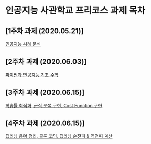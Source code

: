 # 인공지능 사관학교 프리코스 과제 목차

## [1주차 과제 (2020.05.21)]
[인공지능 사례 분석](https://github.com/Ahntoday/Gwangju-AI-School/blob/master/1%EC%A3%BC%EC%B0%A8%EA%B3%BC%EC%A0%9C.ipynb "인공지능 사례 분석")

## [2주차 과제 (2020.06.03)]
[파이썬과 인공지능 기초 수학](https://nbviewer.jupyter.org/github/Ahntoday/Gwangju-AI-School/blob/master/2%E1%84%8C%E1%85%AE%E1%84%8E%E1%85%A1%E1%84%80%E1%85%AA%E1%84%8C%E1%85%A6.ipynb "파이썬과 인공지능 기초 수학")

## [3주차 과제 (2020.06.15)]
[학습률 최적화, 군집 분석 구현, Cost Function 구현](https://nbviewer.jupyter.org/github/Ahntoday/Gwangju-AI-School/blob/master/3%E1%84%8C%E1%85%AE%E1%84%8E%E1%85%A1_%E1%84%80%E1%85%AA%E1%84%8C%E1%85%A6.ipynb "학습률 최적화, 군집 분석 구현, Cost Function 구현")

## [4주차 과제 (2020.06.15)]
[딥러닝 용어 정리, 클론 코딩, 딥러닝 순전파 & 역전파 계산](https://nbviewer.jupyter.org/github/Ahntoday/Gwangju-AI-School/blob/master/4%E1%84%8C%E1%85%AE%E1%84%8E%E1%85%A1_%E1%84%80%E1%85%AA%E1%84%8C%E1%85%A6.ipynb "딥러닝 용어 정리, 클론 코딩, 딥러닝 순전파 & 역전파 계산")
